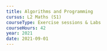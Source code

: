 ```yaml
---
title: Algorithms and Programming
cursus: L2 Maths (S1)
courseType: Exercise sessions & Labs
courseHours: 42
year: 2021
date: 2021-09-01
---
```

